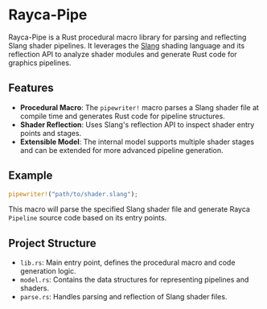 # Rayca-Pipe

Rayca-Pipe is a Rust procedural macro library for parsing and reflecting Slang shader pipelines. It leverages the [Slang](https://github.com/shader-slang/slang) shading language and its reflection API to analyze shader modules and generate Rust code for graphics pipelines.

## Features

- **Procedural Macro**: The `pipewriter!` macro parses a Slang shader file at compile time and generates Rust code for pipeline structures.
- **Shader Reflection**: Uses Slang's reflection API to inspect shader entry points and stages.
- **Extensible Model**: The internal model supports multiple shader stages and can be extended for more advanced pipeline generation.

## Example

```rust
pipewriter!("path/to/shader.slang");
```

This macro will parse the specified Slang shader file and generate Rayca `Pipeline` source code based on its entry points.

## Project Structure

- `lib.rs`: Main entry point, defines the procedural macro and code generation logic.
- `model.rs`: Contains the data structures for representing pipelines and shaders.
- `parse.rs`: Handles parsing and reflection of Slang shader files.
